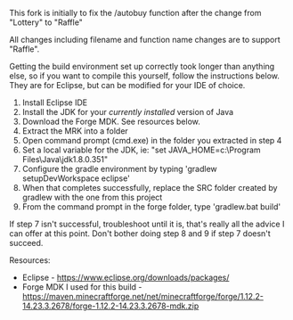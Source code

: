 This fork is initially to fix the /autobuy function after the change from "Lottery" to "Raffle"

All changes including filename and function name changes are to support "Raffle".

Getting the build environment set up correctly took longer than anything else, so if you want to compile this yourself, follow the instructions below.  They are for Eclipse, but can be modified for your IDE of choice.

1) Install Eclipse IDE
2) Install the JDK for your *currently installed* version of Java
3) Download the Forge MDK.  See resources below.
4) Extract the MRK into a folder
5) Open command prompt (cmd.exe) in the folder you extracted in step 4
6) Set a local variable for the JDK, ie: "set JAVA_HOME=c:\Program Files\Java\jdk1.8.0.351"
7) Configure the gradle environment by typing 'gradlew setupDevWorkspace eclipse'
8) When that completes successfully, replace the SRC folder created by gradlew with the one from this project
9) From the command prompt in the forge folder, type 'gradlew.bat build'

If step 7 isn't successful, troubleshoot until it is, that's really all the advice I can offer at this point.  Don't bother doing step 8 and 9 if step 7 doesn't succeed.

Resources:
* Eclipse - https://www.eclipse.org/downloads/packages/
* Forge MDK I used for this build - https://maven.minecraftforge.net/net/minecraftforge/forge/1.12.2-14.23.3.2678/forge-1.12.2-14.23.3.2678-mdk.zip
